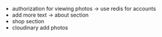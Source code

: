 - authorization for viewing photos -> use redis for accounts
- add more text -> about section
- shop section
- cloudinary add photos
